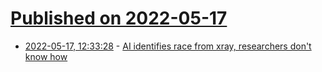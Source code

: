 # [Published on 2022-05-17](index.md)

* [2022-05-17, 12:33:28](https://news.ycombinator.com/item?id=31409566) - [AI identifies race from xray, researchers don't know how](https://www.thelancet.com/journals/landig/article/PIIS2589-7500(22)00063-2/fulltext)
